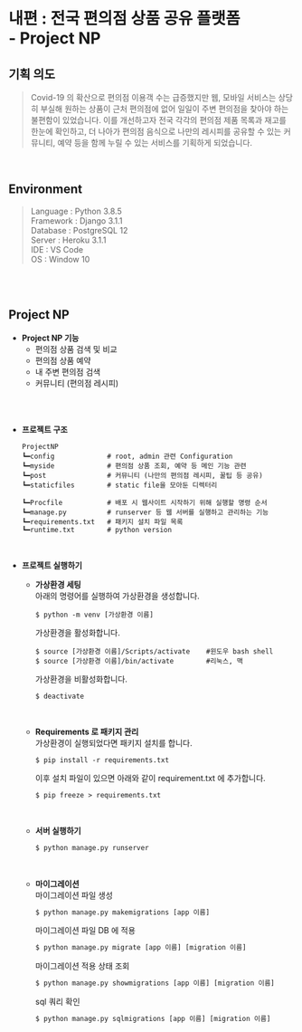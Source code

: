 # **내편** : 전국 편의점 상품 공유 플랫폼 <br>- Project NP


## 기획 의도

   > Covid-19 의 확산으로 편의점 이용객 수는 급증했지만 웹, 모바일 서비스는 상당히 부실해 원하는 상품이 근처 편의점에 없어 일일이 주변 편의점을 찾아야 하는 불편함이 있었습니다. 이를 개선하고자 전국 각각의 편의점 제품 목록과 재고를 한눈에 확인하고, 더 나아가 편의점 음식으로 나만의 레시피를 공유할 수 있는 커뮤니티, 예약 등을 함께 누릴 수 있는 서비스를 기획하게 되었습니다.  

<br/>


## Environment
> Language  : Python 3.8.5 <br/>
Framework   : Django 3.1.1  <br/>
Database    : PostgreSQL 12<br/>
Server      : Heroku 3.1.1 <br/>
IDE         : VS Code <br/>
OS          : Window 10

<br>


<br/>

## Project NP
+ **Project NP 기능**
   + 편의점 상품 검색 및 비교
   + 편의점 상품 예약
   + 내 주변 편의점 검색
   + 커뮤니티 (편의점 레시피)
<br>
<br>

+ **프로젝트 구조**
   ```
   ProjectNP
   ┗━config             # root, admin 관련 Configuration
   ┗━myside             # 편의점 상품 조회, 예약 등 메인 기능 관련
   ┗━post               # 커뮤니티 (나만의 편의점 레시피, 꿀팁 등 공유)
   ┗━staticfiles        # static file을 모아둔 디렉터리

   ┗━Procfile           # 배포 시 웹사이트 시작하기 위해 실행할 명령 순서
   ┗━manage.py          # runserver 등 웹 서버를 실행하고 관리하는 기능
   ┗━requirements.txt   # 패키지 설치 파일 목록
   ┗━runtime.txt        # python version
   ```
<br>

      
+ **프로젝트 실행하기**
   + **가상환경 세팅**<br>
      아래의 명령어를 실행하여 가상환경을 생성합니다.
      ```
      $ python -m venv [가상환경 이름]
      ```

      가상환경을 활성화합니다.
      ```
      $ source [가상환경 이름]/Scripts/activate    #윈도우 bash shell
      $ source [가상환경 이름]/bin/activate        #리눅스, 맥
      ```

      가상환경을 비활성화합니다.
      ```
      $ deactivate
      ```
      <br>

   + **Requirements 로 패키지 관리** <br>
      가상환경이 실행되었다면 패키지 설치를 합니다.
      ```
      $ pip install -r requirements.txt
      ```
      이후 설치 파일이 있으면 아래와 같이 requirement.txt 에 추가합니다.
      ```
      $ pip freeze > requirements.txt
      ```
      <br>

   + **서버 실행하기**
      ```python
      $ python manage.py runserver
      ```
      <br>


   + **마이그레이션** <br>
      마이그레이션 파일 생성
      ```python
      $ python manage.py makemigrations [app 이름]
      ```  

      마이그레이션 파일 DB 에 적용
      ```python
      $ python manage.py migrate [app 이름] [migration 이름]
      ```

      마이그레이션 적용 상태 조회
      ```python
      $ python manage.py showmigrations [app 이름] [migration 이름]
      ```

      sql 쿼리 확인
      ```python
      $ python manage.py sqlmigrations [app 이름] [migration 이름]
      ```  

